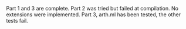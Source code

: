 Part 1 and 3 are complete.
Part 2 was tried but failed at compilation.
No extensions were implemented.
Part 3, arth.ml has been tested, the other tests fail.
